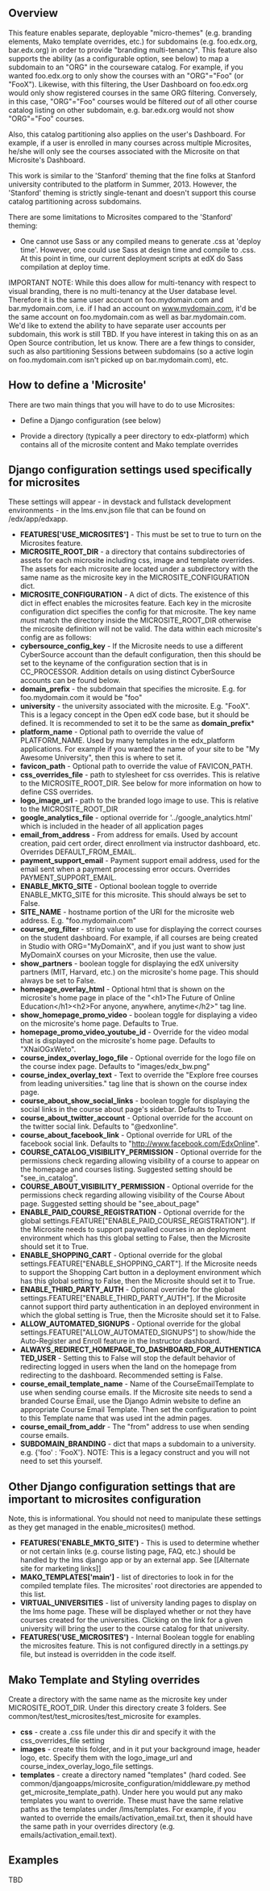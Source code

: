 
## Overview

This feature enables separate, deployable "micro-themes" (e.g. branding elements, Mako template overrides, etc.) for subdomains (e.g. foo.edx.org, bar.edx.org) in order to provide "branding multi-tenancy". This feature also supports the ability (as a configurable option, see below) to map a subdomain to an "ORG" in the courseware catalog. For example, if you wanted foo.edx.org to only show the courses with an "ORG"="Foo" (or "FooX"). Likewise, with this filtering, the User Dashboard on foo.edx.org would only show registered courses in the same ORG filtering. Conversely, in this case, "ORG"="Foo" courses would be filtered *out* of all other course catalog listing on other subdomain, e.g. bar.edx.org would not show "ORG"="Foo" courses.

Also, this catalog partitioning also applies on the user's Dashboard. For example, if a user is enrolled in many courses across multiple Microsites, he/she will only see the courses associated with the Microsite on that Microsite's Dashboard.

This work is similar to the 'Stanford' theming that the fine folks at Stanford university contributed to the platform in Summer, 2013. However, the 'Stanford' theming is strictly single-tenant and doesn't support this course catalog partitioning across subdomains.

There are some limitations to Microsites compared to the 'Stanford' theming:

- One cannot use Sass or any compiled means to generate .css at 'deploy time'. However, one could use Sass at design time and compile to .css. At this point in time, our current deployment scripts at edX do Sass compilation at deploy time.

IMPORTANT NOTE: While this does allow for multi-tenancy with respect to visual branding, there is no multi-tenancy at the User database level. Therefore it is the same user account on foo.mydomain.com and bar.mydomain.com, i.e. if I had an account on www.mydomain.com, it'd be the same account on foo.mydomain.com as well as bar.mydomain.com. We'd like to extend the ability to have separate user accounts per subdomain, this work is still TBD. If you have interest in taking this on as an Open Source contribution, let us know. There are a few things to consider, such as also partitioning Sessions between subdomains (so a active login on foo.mydomain.com isn't picked up on bar.mydomain.com), etc.

## How to define a 'Microsite'

There are two main things that you will have to do to use Microsites:

* Define a Django configuration (see below)

* Provide a directory (typically a peer directory to edx-platform) which contains all of the microsite content and Mako template overrides

## Django configuration settings used specifically for microsites

These settings will appear - in devstack and fullstack development environments - in the lms.env.json file that can be found on /edx/app/edxapp. 

* **FEATURES['USE_MICROSITES']** - This must be set to true to turn on the Microsites feature.
* **MICROSITE_ROOT_DIR** - a directory that contains subdirectories of assets for each microsite including css, image and template overrides. The assets for each microsite are located under a subdirectory with the same name as the microsite key in the MICROSITE_CONFIGURATION dict.
* **MICROSITE_CONFIGURATION** - A dict of dicts. The existence of this dict in effect enables the microsites feature. Each key in the microsite configuration dict specifies the config for that microsite. The key name *must* match the directory inside the MICROSITE_ROOT_DIR otherwise the microsite definition will not be valid. The data within each microsite's config are as follows:
 * **cybersource_config_key** - If the Microsite needs to use a different CyberSource account than the default configuration, then this should be set to the keyname of the configuration section that is in CC_PROCESSOR. Addition details on using distinct CyberSource accounts can be found below.
 * **domain_prefix** - the subdomain that specifies the microsite. E.g. for foo.mydomain.com it would be "foo"
 * **university** - the university associated with the microsite. E.g. "FooX". This is a legacy concept in the Open edX code base, but it should be defined. It is recommended to set it to be the same as **domain_prefix***
 * **platform_name** - Optional path to override the value of PLATFORM_NAME. Used by many templates in the edx_platform applications. For example if you wanted the name of your site to be "My Awesome University", then this is where to set it.
 * **favicon_path** - Optional path to override the value of FAVICON_PATH.
 * **css_overrides_file** - path to stylesheet for css overrides. This is relative to the MICROSITE_ROOT_DIR. See below for more information on how to define CSS overrides.
 * **logo_image_url** - path to the branded logo image to use. This is relative to the MICROSITE_ROOT_DIR
 * **google_analytics_file** - optional override for '../google_analytics.html' which is included in the header of all application pages
 * **email_from_address** - From address for emails. Used by account creation, paid cert order, direct enrollment via instructor dashboard, etc. Overrides DEFAULT_FROM_EMAIL.
 * **payment_support_email** - Payment support email address, used for the email sent when a payment processing error occurs. Overrides PAYMENT_SUPPORT_EMAIL.
 * **ENABLE_MKTG_SITE** - Optional boolean toggle to override ENABLE_MKTG_SITE for this microsite. This should always be set to False.
 * **SITE_NAME** - hostname portion of the URI for the microsite web address. E.g. "foo.mydomain.com"
 * **course_org_filter** - string value to use for displaying the correct courses on the student dashboard. For example, if all courses are being created in Studio with ORG="MyDomainX", and if you just want to show just MyDomainX courses on your Microsite, then use the value.
 * **show_partners** - boolean toggle for displaying the edX university partners (MIT, Harvard, etc.) on the microsite's home page. This should always be set to False.
 * **homepage_overlay_html** - Optional html that is shown on the microsite's home page in place of the "\<h1>The Future of Online Education\</h1>\<h2>For anyone, anywhere, anytime\</h2>" tag line.
 * **show_homepage_promo_video** - boolean toggle for displaying a video on the microsite's home page. Defaults to True.
 * **homepage_promo_video_youtube_id** - Override for the video modal that is displayed on the microsite's home page. Defaults to "XNaiOGxWeto".
 * **course_index_overlay_logo_file** - Optional override for the logo file on the course index page. Defaults to "images/edx_bw.png"
 * **course_index_overlay_text** - Text to override the "Explore free courses from leading universities." tag line that is shown on the course index page.
 * **course_about_show_social_links** - boolean toggle for displaying the social links in the course about page's sidebar. Defaults to True.
 * **course_about_twitter_account** - Optional override for the account on the twitter social link. Defaults to "@edxonline".
 * **course_about_facebook_link** - Optional override for URL of the facebook social link. Defaults to "http://www.facebook.com/EdxOnline".
 * **COURSE_CATALOG_VISIBILITY_PERMISSION** - Optional override for the permissions check regarding allowing visibility of a course to appear on the homepage and courses listing. Suggested setting should be "see_in_catalog".
 * **COURSE_ABOUT_VISIBILITY_PERMISSION** - Optional override for the permissions check regarding allowing visibility of the Course About page. Suggested setting should be "see_about_page"
 * **ENABLE_PAID_COURSE_REGISTRATION** - Optional override for the global settings.FEATURE["ENABLE_PAID_COURSE_REGISTRATION"]. If the Microsite needs to support paywalled courses in an deployment environment which has this global setting to False, then the Microsite should set it to True.
 * **ENABLE_SHOPPING_CART** - Optional override for the global settings.FEATURE["ENABLE_SHOPPING_CART"]. If the Microsite needs to support the Shopping Cart button in a deployment environment which has this global setting to False, then the Microsite should set it to True.
 * **ENABLE_THIRD_PARTY_AUTH** - Optional override for the global settings.FEATURE["ENABLE_THIRD_PARTY_AUTH"]. If the Microsite cannot support third party authentication in an deployed environment in which the global setting is True, then the Microsite should set it to False.
 * **ALLOW_AUTOMATED_SIGNUPS** - Optional override for the global settings.FEATURE["ALLOW_AUTOMATED_SIGNUPS"] to show/hide the Auto-Register and Enroll feature in the Instructor dashboard.
 * **ALWAYS_REDIRECT_HOMEPAGE_TO_DASHBOARD_FOR_AUTHENTICATED_USER** - Setting this to False will stop the default behavior of redirecting logged in users when the land on the homepage from redirecting to the dashboard. Recommended setting is False.
 * **course_email_template_name** - Name of the CourseEmailTemplate to use when sending course emails. If the Microsite site needs to send a branded Course Email, use the Django Admin website to define an appropriate Course Email Template. Then set the configuration to point to this Template name that was used int the admin pages.
 * **course_email_from_addr** - The "from" address to use when sending course emails.
* **SUBDOMAIN_BRANDING** - dict that maps a subdomain to a university. e.g. {'foo' : 'FooX'}. NOTE: This is a legacy construct and you will not need to set this yourself.

## Other Django configuration settings that are important to microsites configuration

Note, this is informational. You should not need to manipulate these settings as they get managed in the enable_microsites() method.

* **FEATURES('ENABLE_MKTG_SITE')** - This is used to determine whether or not certain links (e.g. course listing page, FAQ, etc.) should be handled by the lms django app or by an external app. See [[Alternate site for marketing links]]
* **MAKO_TEMPLATES['main']** - list of directories to look in for the compiled template files. The microsites' root directories are appended to this list.
* **VIRTUAL_UNIVERSITIES** - list of university landing pages to display on the lms home page. These will be displayed whether or not they have courses created for the universities. Clicking on the link for a given university will bring the user to the course catalog for that university.
* **FEATURES('USE_MICROSITES')** - Internal Boolean toggle for enabling the microsites feature. This is not configured directly in a settings.py file, but instead is overridden in the code itself.


## Mako Template and Styling overrides

Create a directory with the same name as the microsite key under MICROSITE_ROOT_DIR. Under this directory create 3 folders. See common/test/test_microsites/test_microsite for examples.
* **css** - create a .css file under this dir and specify it with the css_overrides_file setting
* **images** - create this folder, and in it put your background image, header logo, etc. Specify them with the logo_image_url and course_index_overlay_logo_file settings.
* **templates** - create a directory named "templates" (hard coded. See common/djangoapps/microsite_configuration/middleware.py method get_microsite_template_path). Under here you would put any mako templates you want to override. These must have the same relative paths as the templates under /lms/templates. For example, if you wanted to override the emails/activation_email.txt, then it should have the same path in your overrides directory (e.g. emails/activation_email.text).

## Examples

TBD